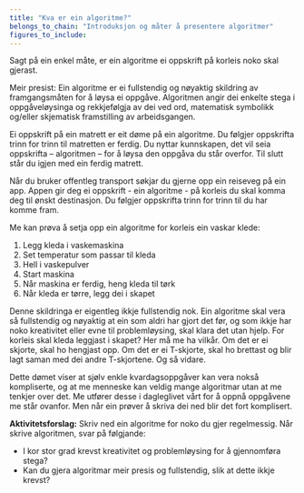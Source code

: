 ```yaml
---
title: "Kva er ein algoritme?"
belongs_to_chain: "Introduksjon og måter å presentere algoritmer"
figures_to_include:
---
```


Sagt på ein enkel måte, er ein algoritme ei oppskrift på korleis noko skal gjerast.

Meir presist: Ein algoritme er ei fullstendig og nøyaktig skildring av framgangsmåten for å løysa ei oppgåve. Algoritmen angir dei enkelte stega i oppgåveløysinga og rekkjefølgja av dei ved ord, matematisk symbolikk og/eller skjematisk framstilling av arbeidsgangen.

Ei oppskrift på ein matrett er eit døme på ein algoritme. Du følgjer oppskrifta trinn for trinn til matretten er ferdig. Du nyttar kunnskapen, det vil seia oppskrifta – algoritmen – for å løysa den oppgåva du står overfor. Til slutt står du igjen med ein ferdig matrett.

Når du bruker offentleg transport søkjar du gjerne opp ein reiseveg på ein app. Appen gir deg ei oppskrift - ein algoritme - på korleis du skal komma deg til ønskt destinasjon. Du følgjer oppskrifta trinn for trinn til du har komme fram.

Me kan prøva å setja opp ein algoritme for korleis ein vaskar klede:

1. Legg kleda i vaskemaskina
2. Set temperatur som passar til kleda
3. Hell i vaskepulver
4. Start maskina
5. Når maskina er ferdig, heng kleda til tørk
6. Når kleda er tørre, legg dei i skapet

Denne skildringa er eigentleg ikkje fullstendig nok. Ein algoritme skal vera så fullstendig og nøyaktig at ein som aldri har gjort det før, og som ikkje har noko kreativitet eller evne til problemløysing, skal klara det utan hjelp. For korleis skal kleda leggjast i skapet? Her må me ha vilkår. Om det er ei skjorte, skal ho hengjast opp. Om det er ei T-skjorte, skal ho brettast og blir lagt saman med dei andre T-skjortene. Og så vidare.

Dette dømet viser at sjølv enkle kvardagsoppgåver kan vera nokså kompliserte, og at me menneske kan veldig mange algoritmar utan at me tenkjer over det. Me utfører desse i dagleglivet vårt for å oppnå oppgåvene me står ovanfor. Men når ein prøver å skriva dei ned blir det fort komplisert.

**Aktivitetsforslag:** Skriv ned ein algoritme for noko du gjer regelmessig. Når skrive algoritmen, svar på følgjande:
* I kor stor grad krevst kreativitet og problemløysing for å gjennomføra stega?
* Kan du gjera algoritmar meir presis og fullstendig, slik at dette ikkje krevst?

